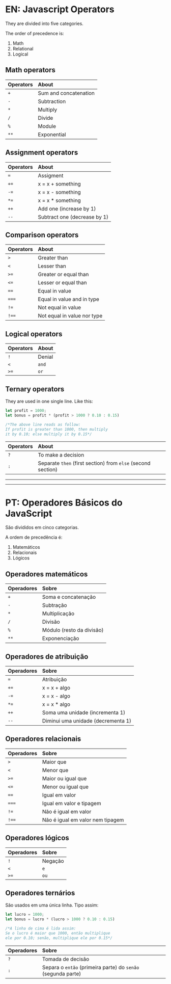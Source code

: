 # EN: Javascript Operators

They are divided into five categories.

The order of precedence is:

1. Math
2. Relational
3. Logical

## Math operators

Operators | About
:-------- | :-----
```+``` | Sum and concatenation
```-``` | Subtraction
```*``` | Multiply
```/``` | Divide
```%``` | Module
```**``` | Exponential

## Assignment operators

Operators | About
:-------- | :-----
```=``` | Assigment
```+=``` | x = x + something
```-=``` | x = x - something
```*=``` | x = x * something
```++``` | Add one (increase by 1)
```--``` | Subtract one (decrease by 1)

## Comparison operators

Operators | About
:-------- | :-----
```>``` | Greater than
```<``` | Lesser than
```>=``` | Greater or equal than
```<=``` | Lesser or equal than
```==``` | Equal in value
```===``` | Equal in value and in type
```!=``` | Not equal in value
```!==``` | Not equal in value nor type

## Logical operators

Operators | About
:-------- | :-----
```!``` | Denial
```<``` | ```and```
```>=``` | ```or```

## Ternary operators

They are used in one single line. Like this:

```javascript
let profit = 1000;
let bonus = profit * (profit > 1000 ? 0.10 : 0.15)

/*The above line reads as follow:
If profit is greater than 1000, then multiply
it by 0.10; else multiply it by 0.15*/
```

Operators | About
:-------- | :-----
```?``` | To make a decision
```:``` | Separate ```then``` (first section) from ```else``` (second section)

---
---
# PT: Operadores Básicos do JavaScript

São divididos em cinco categorias.

A ordem de precedência é:

1. Matemáticos
2. Relacionais
3. Lógicos

## Operadores matemáticos

Operadores| Sobre
:-------- | :-----
```+``` | Soma e concatenação
```-``` | Subtração
```*``` | Multiplicação
```/``` | Divisão
```%``` | Módulo (resto da divisão)
```**``` | Exponenciação

## Operadores de atribuição

Operadores | Sobre
:-------- | :-----
```=``` | Atribuição
```+=``` | x = x + algo
```-=``` | x = x - algo
```*=``` | x = x * algo
```++``` | Soma uma unidade (incrementa 1)
```--``` | Diminui uma unidade (decrementa 1)

## Operadores relacionais

Operadores | Sobre
:-------- | :-----
```>``` | Maior que
```<``` | Menor que
```>=``` | Maior ou igual que
```<=``` | Menor ou igual que
```==``` | Igual em valor
```===``` | Igual em valor e tipagem
```!=``` | Não é igual em valor
```!==``` | Não é igual em valor nem tipagem


## Operadores lógicos

Operadores | Sobre
:-------- | :-----
```!``` | Negação
```<``` | ```e```
```>=``` | ```ou```

## Operadores ternários

São usados em uma única linha. Tipo assim:

```javascript
let lucro = 1000;
let bonus = lucro * (lucro > 1000 ? 0.10 : 0.15)

/*A linha de cima é lida assim:
Se o lucro é maior que 1000, então multiplique
ele por 0.10; senão, multiplique ele por 0.15*/
```

Operadores | Sobre
:-------- | :-----
```?``` | Tomada de decisão
```:``` | Separa o ```então``` (primeira parte) do ```senão``` (segunda parte)
